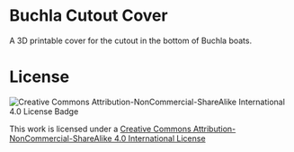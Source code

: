 # Buchla Cutout Cover
A 3D printable cover for the cutout in the bottom of Buchla boats.

# License

![Creative Commons Attribution-NonCommercial-ShareAlike International 4.0 License Badge](https://i.creativecommons.org/l/by-nc-sa/4.0/88x31.png)

This work is licensed under a [Creative Commons Attribution-NonCommercial-ShareAlike 4.0 International License](http://creativecommons.org/licenses/by-nc-sa/4.0/)
